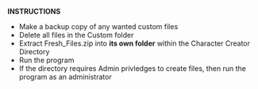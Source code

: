 <b>INSTRUCTIONS</b>
- Make a backup copy of any wanted custom files
- Delete all files in the Custom folder
- Extract Fresh_Files.zip into <b>its own folder</b> within the Character Creator Directory
- Run the program
- If the directory requires Admin privledges to create files, then run the program as an administrator